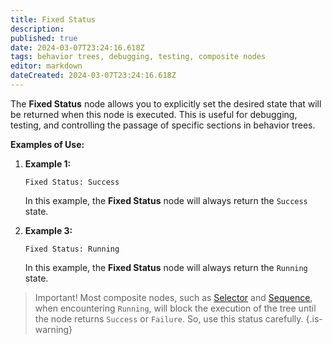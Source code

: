 ```yaml
---
title: Fixed Status
description: 
published: true
date: 2024-03-07T23:24:16.618Z
tags: behavior trees, debugging, testing, composite nodes
editor: markdown
dateCreated: 2024-03-07T23:24:16.618Z
---
```

The **Fixed Status** node allows you to explicitly set the desired state that will be returned when this node is executed. This is useful for debugging, testing, and controlling the passage of specific sections in behavior trees.

**Examples of Use:**
1. **Example 1:**
   ```
   Fixed Status: Success
   ```
   In this example, the **Fixed Status** node will always return the `Success` state.

2. **Example 3:**
   ```
   Fixed Status: Running
   ```
   In this example, the **Fixed Status** node will always return the `Running` state.
> Important! Most composite nodes, such as [Selector](/en/behavior-trees/nodes/selector) and [Sequence](/en/behavior-trees/nodes/sequence), when encountering `Running`, will block the execution of the tree until the node returns `Success` or `Failure`. So, use this status carefully.
{.is-warning}